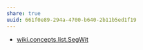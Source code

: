 ```yaml
---
share: true
uuid: 661f0e89-294a-4700-b640-2b11b5ed1f19
---
```



* [wiki.concepts.list.SegWit](/undefined)
